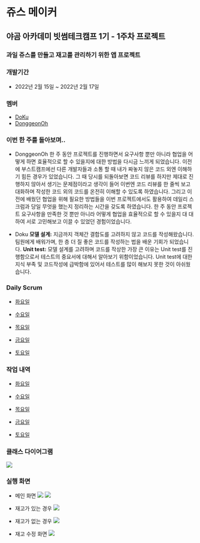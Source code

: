 # 쥬스 메이커

## 야곰 아카데미 빗썸테크캠프 1기 - 1주차 프로젝트

### 과일 쥬스를 만들고 재고를 관리하기 위한 앱 프로젝트

### 개발기간
- 2022년 2월 15일 ~ 2022년 2월 17일

### 멤버
- [DoKu](https://github.com/iDoyoung)
- [DonggeonOh](https://github.com/DonggeonOh)

### 이번 한 주를 돌아보며..
- DonggeonOh
  한 주 동안 프로젝트를 진행하면서 요구사항 뿐만 아니라 협업을 어떻게 하면 효율적으로 할 수 있을지에 대한 방법을 다시금 느끼게 되었습니다.
  이전에 부스트캠프에선 다른 개발자들과 소통 할 때 내가 짜놓지 않은 코드 외엔 이해하기 힘든 경우가 있었습니다.
  그 때 당시를 되돌아보면 코드 리뷰를 하지만 제대로 진행하지 않아서 생기는 문제점이라고 생각이 들어 이번엔 코드 리뷰를 한 줄씩 보고 대화하며 작성한 코드 외의 코드를 온전히 이해할 수 있도록 하였습니다.
  그리고 이전에 배웠던 협업을 위해 필요한 방법들을 이번 프로젝트에서도 활용하여 데일리 스크럼과 당일 무엇을 했는지 정리하는 시간을 갖도록 하였습니다.
  한 주 동안 프로젝트 요구사항을 만족한 것 뿐만 아니라 어떻게 협업을 효율적으로 할 수 있을지 대 대하여 서로 고민해보고 이끌 수 있었던 경험이었습니다.

- Doku
  **모델 설계:** 지금까지 객체간 결합도를 고려하지 않고 코드를 작성해왔습니다. 팀원에게 배워가며, 한 층 더 질 좋은 코드를 작성하는 법을 배운 기회가 되었습니다.
  **Unit test:** 모델 설계를 고려하며 코드를 작상한 가장 큰 이유는 Unit test를 진행함으로서 테스트의 중요서에 대해서 알아보기 위함이었습니다. Unit test에 대한 지식 부족 및 코드작성에 급박함에 있어서 테스트를 많이 해보지 못한 것이 아쉬웠습니다.

### Daily Scrum
- [화요일](https://github.com/DonggeonOh/ios-juice-maker/wiki/데일리스크럼-1주차-화요일)

- [수요일](https://github.com/DonggeonOh/ios-juice-maker/wiki/데일리스크럼-1주차-수요일)

- [목요일](https://github.com/DonggeonOh/ios-juice-maker/wiki/데일리스크럼-1주차-목요일)

- [금요일](https://github.com/DonggeonOh/ios-juice-maker/wiki/데일리스크럼-1주차-금요일)

- [토요일](https://github.com/DonggeonOh/ios-juice-maker/wiki/데일리스크럼-1주차-토요일)

### 작업 내역
 - [화요일](https://github.com/DonggeonOh/ios-juice-maker/wiki/작업내역-1주차-화요일)

 - [수요일](https://github.com/DonggeonOh/ios-juice-maker/wiki/작업내역-1주차-수요일)

 - [목요일](https://github.com/DonggeonOh/ios-juice-maker/wiki/작업내역-1주차-목요일)

 - [금요일](https://github.com/DonggeonOh/ios-juice-maker/wiki/작업내역-1주차-금요일)
 
 - [토요일](https://github.com/DonggeonOh/ios-juice-maker/wiki/작업내역-1주차-토요일)

### 클래스 다이어그램
<img src="https://user-images.githubusercontent.com/18098363/154088400-1a2aa047-2d3b-41bb-a28b-8fd6232a04de.jpg" />

### 실행 화면
- 메인 화면
  <img src="https://user-images.githubusercontent.com/18098363/154791191-1b7ac150-b472-40e2-be6d-e698b5c60512.gif" />
  <img src="https://user-images.githubusercontent.com/18098363/154791192-60b4ec50-4019-42a3-886f-1ad106403003.gif" />

- 재고가 있는 경우
  <img src="https://user-images.githubusercontent.com/18098363/154791188-acf1fb35-2a9e-409a-8c5d-48b9e1523a94.gif" />

- 재고가 없는 경우
  <img src="https://user-images.githubusercontent.com/18098363/154791189-d6539964-ea5f-4f6e-a256-387fbe4706b0.gif" />

- 재고 수정 화면
  <img src="https://user-images.githubusercontent.com/18098363/154791184-406a5d10-829c-45de-8136-8898ba96140a.gif" />
